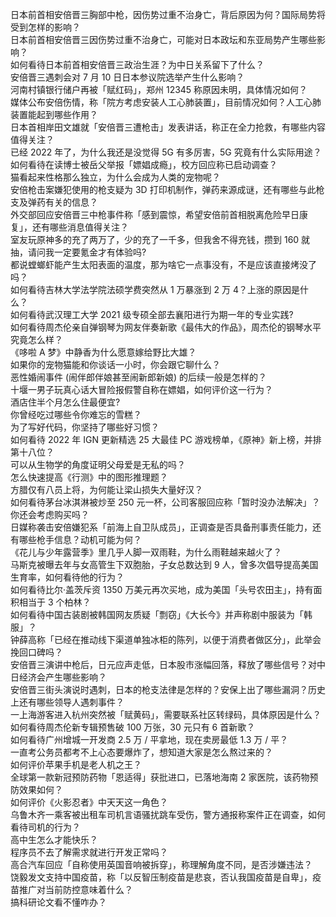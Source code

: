 日本前首相安倍晋三胸部中枪，因伤势过重不治身亡，背后原因为何？国际局势将受到怎样的影响？  
日本前首相安倍晋三因伤势过重不治身亡，可能对日本政坛和东亚局势产生哪些影响？  
如何看待日本前首相安倍晋三政治生涯？为中日关系留下了什么？  
安倍晋三遇刺会对 7 月 10 日日本参议院选举产生什么影响？  
河南村镇银行储户再被「赋红码」，郑州 12345 称原因未明，具体情况如何？  
媒体公布安倍伤情，称「院方考虑安装人工心肺装置」，目前情况如何？人工心肺装置能起到哪些作用？  
日本首相岸田文雄就「安倍晋三遭枪击」发表讲话，称正在全力抢救，有哪些内容值得关注？  
已经 2022 年了，为什么我还是没觉得 5G 有多厉害，5G 究竟有什么实际用途？  
如何看待在读博士被岳父举报「嫖娼成瘾」，校方回应称已启动调查？  
猫看起来性格那么独立，为什么会成为人类的宠物呢？  
安倍枪击案嫌犯使用的枪支疑为 3D 打印机制作，弹药来源成谜，还有哪些与此枪支及弹药有关的信息？  
外交部回应安倍晋三中枪事件称「感到震惊，希望安倍前首相脱离危险早日康复」，还有哪些消息值得关注？  
室友玩原神多的充了两万了，少的充了一千多，但我舍不得充钱，攒到 160 就抽，请问我一定要氪金才有体验吗?  
都说螳螂虾能产生太阳表面的温度，那为啥它一点事没有，不是应该直接烤没了吗？  
如何看待吉林大学法学院法硕学费突然从 1 万暴涨到 2 万 4？上涨的原因是什么？  
如何看待武汉理工大学 2021 级专硕全部去襄阳进行为期一年的专业实践?  
如何看待周杰伦亲自弹钢琴为网友伴奏新歌《最伟大的作品》，周杰伦的钢琴水平究竟怎么样？  
《哆啦 A 梦》中静香为什么愿意嫁给野比大雄？  
如果你的宠物猫能和你谈话一小时，你会跟它聊什么？  
恶性婚闹事件 (闹伴郎伴娘甚至闹新郎新娘) 的后续一般是怎样的？  
十堰一男子玩真心话大冒险报假警自称在嫖娼，如何评价这一行为？  
酒店住半个月怎么住最便宜?  
你曾经吃过哪些令你难忘的雪糕？  
为了写好代码，你坚持了哪些好习惯？  
如何看待 2022 年 IGN 更新精选 25 大最佳 PC 游戏榜单，《原神》新上榜，并排第十八位？  
可以从生物学的角度证明父母爱是无私的吗？  
怎么快速提高《行测》中的图形推理题？  
方腊仅有八员上将，为何能让梁山损失大量好汉？  
如何看待茅台冰淇淋被炒至 250 元一杯，公司客服回应称「暂时没办法解决」？你还会考虑购买吗？  
日媒称袭击安倍嫌犯系「前海上自卫队成员」，正调查是否具备刑事责任能力，还有哪些枪手信息？动机可能为何？  
《花儿与少年露营季》里几乎人脚一双雨鞋，为什么雨鞋越来越火了？  
马斯克被曝去年与女高管生下双胞胎，子女总数达到 9 人，曾多次倡导提高美国生育率，如何看待他的行为？  
如何看待比尔·盖茨斥资 1350 万美元再次买地，成为美国「头号农田主」，持有面积相当于 3 个柏林？  
如何看待中国古装剧被韩国网友质疑「剽窃」《大长今》并声称剧中服装为「韩服」？  
钟薛高称「已经在推动线下渠道单独冰柜的陈列，以便于消费者做区分」，此举会挽回口碑吗？  
安倍晋三演讲中枪后，日元应声走低，日本股市涨幅回落，释放了哪些信号？对中日经济会产生哪些影响？  
安倍晋三街头演说时遇刺，日本的枪支法律是怎样的？安保上出了哪些漏洞？历史上还有哪些领导人遇刺事件？  
一上海游客进入杭州突然被「赋黄码」，需要联系社区转绿码，具体原因是什么？  
如何看待周杰伦新专辑预售破 100 万张，30 元只有 6 首新歌？  
如何看待广州增城一开发商 2.5 万 / 平拿地，现在卖房最低 1.3 万 / 平？  
一直考公务员都考不上心态要爆炸了，想知道大家是怎么熬过来的？  
如何评价苹果手机是老人机之王？  
全球第一款新冠预防药物「恩适得」获批进口，已落地海南 2 家医院，该药物预防效果如何？  
如何评价《火影忍者》中天天这一角色？  
乌鲁木齐一乘客被出租车司机言语骚扰跳车受伤，警方通报称案件正在调查，如何看待司机的行为？  
高中生怎么才能快乐？  
程序员不去了解需求就进行开发正常吗？  
高合汽车回应「自称使用英国音响被拆穿」，称理解角度不同，是否涉嫌违法？  
饶毅发文支持中国疫苗，称「以反智压制疫苗是悲哀，否认我国疫苗是自卑」，疫苗推广对当前防控意味着什么？  
搞科研论文看不懂咋办？  
